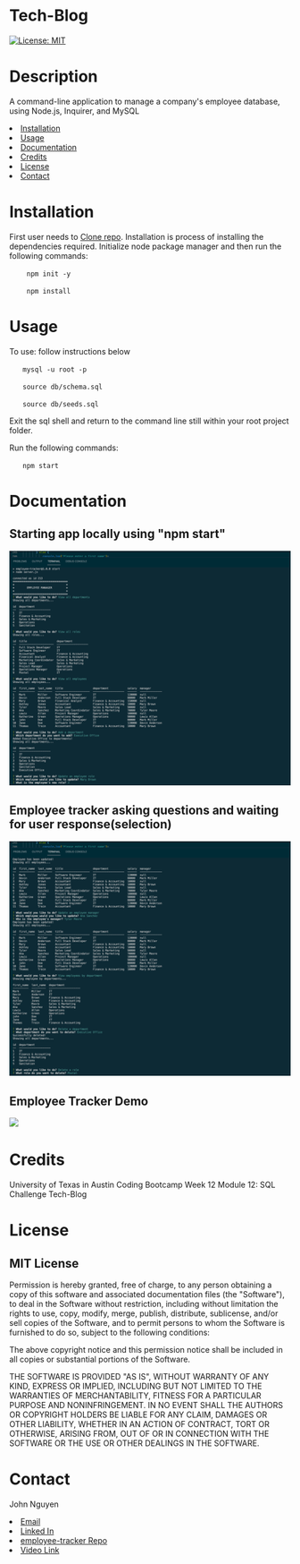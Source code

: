 # Tech-Blog
[![License: MIT](https://img.shields.io/badge/License-MIT-yellow.svg)](https://opensource.org/licenses/MIT)
# Description

A command-line application to manage a company's employee database, using Node.js, Inquirer, and MySQL

<li><a href="#installation">Installation</a></li>
<li><a href="#usage">Usage</a></li>
<li><a href="#documentation">Documentation</a></li>
<li><a href="#credits">Credits</a></li>
<li><a href="#license">License</a></li>
<li><a href="#contact">Contact</a></li>

# Installation

First user needs to <a href="https://github.com/JoNoC0/employee-tracker">Clone repo</a>. Installation is process of installing the dependencies required. Initialize node package manager and then run the following commands:

<ul><code> npm init -y </code></ul>
<ul><code> npm install </code></ul>

# Usage
To use: follow instructions below

<ul><code>mysql -u root -p</code></ul>
<ul><code>source db/schema.sql</code></ul>
<ul><code>source db/seeds.sql</code></ul>

Exit the sql shell and return to the command line still within your root project folder.

Run the following commands:

<ul><code>npm start</code></ul>


# Documentation

## Starting app locally using "npm start"
<img src="https://github.com/JoNoC0/employee-tracker/blob/main/assets/images/employeeTracker1.png?raw=true" alt="employee tracker CLI" title="employee tracker CLI" style="max-width: 25">

## Employee tracker asking questions and waiting for user response(selection)
<img src="https://github.com/JoNoC0/employee-tracker/blob/main/assets/images/employeeTracker2.png?raw=true" alt="employee tracker CLI" title="employee tracker CLI" style="max-width: 25">

## Employee Tracker Demo
<img src="./assets/images/employee-tracker.gif"></img>
# Credits

University of Texas in Austin Coding Bootcamp Week 12 Module 12: SQL Challenge
Tech-Blog

# License

## MIT License

Permission is hereby granted, free of charge, to any person obtaining a copy of this software and associated documentation files (the "Software"), to deal in the Software without restriction, including without limitation the rights to use, copy, modify, merge, publish, distribute, sublicense, and/or sell copies of the Software, and to permit persons to whom the Software is furnished to do so, subject to the following conditions:

The above copyright notice and this permission notice shall be included in all copies or substantial portions of the Software.

THE SOFTWARE IS PROVIDED "AS IS", WITHOUT WARRANTY OF ANY KIND, EXPRESS OR IMPLIED, INCLUDING BUT NOT LIMITED TO THE WARRANTIES OF MERCHANTABILITY, FITNESS FOR A PARTICULAR PURPOSE AND NONINFRINGEMENT. IN NO EVENT SHALL THE AUTHORS OR COPYRIGHT HOLDERS BE LIABLE FOR ANY CLAIM, DAMAGES OR OTHER LIABILITY, WHETHER IN AN ACTION OF CONTRACT, TORT OR OTHERWISE, ARISING FROM, OUT OF OR IN CONNECTION WITH THE SOFTWARE OR THE USE OR OTHER DEALINGS IN THE SOFTWARE.

# Contact

John Nguyen
<li><a href="mailto:jnguyeningco@gmail.com">Email</a>
<li><a href="https://www.linkedin.com/in/john-nguyen-49158621a">Linked In</a>
<li><a href="https://github.com/JoNoC0/employee-tracker">employee-tracker Repo</a>
<li><a href="https://drive.google.com/file/d/1ebWz44d8-53H27RAGqTzlOkqC_-4-Zi3/view">Video Link</a>



